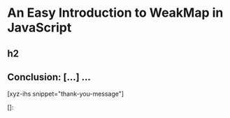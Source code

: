 # An Easy Introduction to WeakMap in JavaScript
<!--more-->
<!--
Table of Contents:
-->

## h2

## Conclusion: [...] ...

[xyz-ihs snippet="thank-you-message"]

<!-- ### Links -->
[]:

<!--
### Meta:
-
-->

<!--
### Keywords:
- WeakMap in JavaScript
- WeakMap
-->

<!--
### Resources:
-
-->
